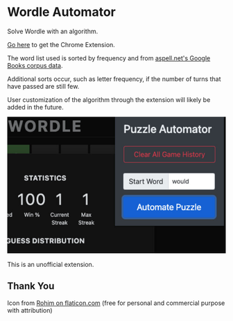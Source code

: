 # Wordle Automator
Solve Wordle with an algorithm.  

[Go here](https://browser.google.com/webstore/detail/wordle-solver-can-you-bea/cobhbmncjhlgmfndhdloojjojcnbmlic) to get the Chrome Extension.  

The word list used is sorted by frequency and from [aspell.net's Google Books corpus data](http://app.aspell.net/lookup-freq).

Additional sorts occur, such as letter frequency, if the number of turns that have passed are still few.

User customization of the algorithm through the extension will likely be added in the future.


![screenshot](./screenshots/screenshot-1.jpg)

This is an unofficial extension.

## Thank You
Icon from [Rohim on flaticon.com](https://www.flaticon.com/premium-icon/letter-w_4553026?related_id=4553026) (free for personal and commercial purpose with attribution)

